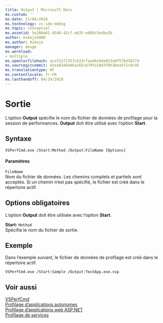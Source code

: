 ```yaml
---
title: Output | Microsoft Docs
ms.custom: ''
ms.date: 11/04/2016
ms.technology: vs-ide-debug
ms.topic: conceptual
ms.assetid: 5e286e61-4548-42cf-a635-e608c5edbe2b
author: mikejo5000
ms.author: mikejo
manager: douge
ms.workload:
- multiple
ms.openlocfilehash: acaf2271357cb33cfaadbe9da653a8f57bd5627d
ms.sourcegitcommit: 42ea834b446ac65c679fa1043f853bea5f1c9c95
ms.translationtype: HT
ms.contentlocale: fr-FR
ms.lasthandoff: 04/19/2018
---
```

# <a name="output"></a>Sortie
L’option **Output** spécifie le nom du fichier de données de profilage pour la session de performances. **Output** doit être utilisé avec l’option **Start**.  
  
## <a name="syntax"></a>Syntaxe  
  
```  
VSPerfCmd.exe /Start:Method /Output:FileName [Options]  
```  
  
#### <a name="parameters"></a>Paramètres  
 `FileName`  
 Nom du fichier de données. Les chemins complets et partiels sont acceptés. Si un chemin n’est pas spécifié, le fichier est créé dans le répertoire actif.  
  
## <a name="required-options"></a>Options obligatoires  
 L’option **Output** doit être utilisée avec l’option **Start**.  
  
 **Start:** `Method`  
 Spécifie le nom du fichier de sortie.  
  
## <a name="example"></a>Exemple  
 Dans l’exemple suivant, le fichier de données de profilage est créé dans le répertoire actif.  
  
```  
VSPerfCmd.exe /Start:Sample /Output:TestApp.exe.vsp  
```  
  
## <a name="see-also"></a>Voir aussi  
 [VSPerfCmd](../profiling/vsperfcmd.md)   
 [Profilage d’applications autonomes](../profiling/command-line-profiling-of-stand-alone-applications.md)   
 [Profilage d’applications web ASP.NET](../profiling/command-line-profiling-of-aspnet-web-applications.md)   
 [Profilage de services](../profiling/command-line-profiling-of-services.md)